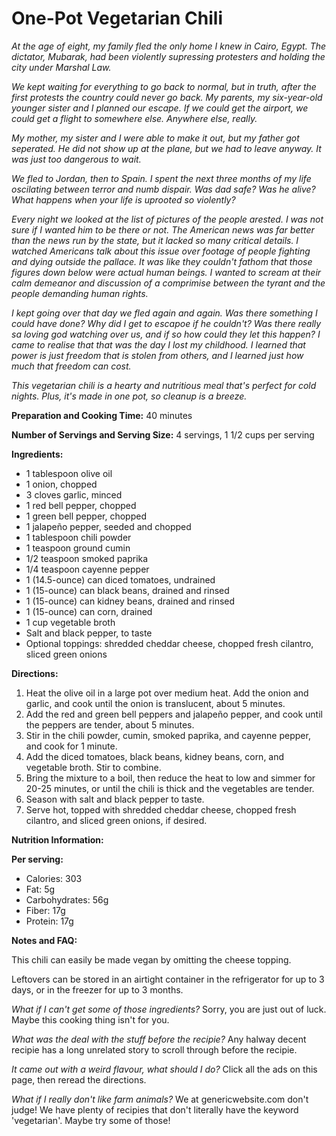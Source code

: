 # One-Pot Vegetarian Chili
_At the age of eight, my family fled the only home I knew in Cairo, Egypt. The dictator, Mubarak, had been violently supressing protesters and holding the city under Marshal Law._

_We kept waiting for everything to go back to normal, but in truth, after the first protests the country could never go back. My parents, my six-year-old younger sister and I planned our escape. If we could get the airport, we could get a flight to somewhere else. Anywhere else, really._

_My mother, my sister and I were able to make it out, but my father got seperated. He did not show up at the plane, but we had to leave anyway. It was just too dangerous to wait._

_We fled to Jordan, then to Spain. I spent the next three months of my life oscilating between terror and numb dispair. Was dad safe? Was he alive? What happens when your life is uprooted so violently?_

_Every night we looked at the list of pictures of the people arested. I was not sure if I wanted him to be there or not._
_The American news was far better than the news run by the state, but it lacked so many critical details. I watched Americans talk about this issue over footage of people fighting and dying outside the pallace. It was like they couldn't fathom that those figures down below were actual human beings. I wanted to scream at their calm demeanor and discussion of a comprimise between the tyrant and the people demanding human rights._

_I kept going over that day we fled again and again. Was there something I could have done? Why did I get to escapoe if he couldn't? Was there really sa loving god watching over us, and if so how could they let this happen? I came to realise that that was the day I lost my childhood. I learned that power is just freedom that is stolen from others, and I learned just how much that freedom can cost._

_This vegetarian chili is a hearty and nutritious meal that's perfect for cold nights. Plus, it's made in one pot, so cleanup is a breeze._

**Preparation and Cooking Time:** 40 minutes

**Number of Servings and Serving Size:** 4 servings, 1 1/2 cups per serving

**Ingredients:**

* 1 tablespoon olive oil
* 1 onion, chopped
* 3 cloves garlic, minced
* 1 red bell pepper, chopped
* 1 green bell pepper, chopped
* 1 jalapeño pepper, seeded and chopped
* 1 tablespoon chili powder
* 1 teaspoon ground cumin
* 1/2 teaspoon smoked paprika
* 1/4 teaspoon cayenne pepper
* 1 (14.5-ounce) can diced tomatoes, undrained
* 1 (15-ounce) can black beans, drained and rinsed
* 1 (15-ounce) can kidney beans, drained and rinsed
* 1 (15-ounce) can corn, drained
* 1 cup vegetable broth
* Salt and black pepper, to taste
* Optional toppings: shredded cheddar cheese, chopped fresh cilantro, sliced green onions

**Directions:**

1. Heat the olive oil in a large pot over medium heat. Add the onion and garlic, and cook until the onion is translucent, about 5 minutes.
2. Add the red and green bell peppers and jalapeño pepper, and cook until the peppers are tender, about 5 minutes.
3. Stir in the chili powder, cumin, smoked paprika, and cayenne pepper, and cook for 1 minute.
4. Add the diced tomatoes, black beans, kidney beans, corn, and vegetable broth. Stir to combine.
5. Bring the mixture to a boil, then reduce the heat to low and simmer for 20-25 minutes, or until the chili is thick and the vegetables are tender.
6. Season with salt and black pepper to taste.
7. Serve hot, topped with shredded cheddar cheese, chopped fresh cilantro, and sliced green onions, if desired.

**Nutrition Information:**

**Per serving:**

* Calories: 303
* Fat: 5g
* Carbohydrates: 56g
* Fiber: 17g
* Protein: 17g

**Notes and FAQ:**

This chili can easily be made vegan by omitting the cheese topping.

Leftovers can be stored in an airtight container in the refrigerator for up to 3 days, or in the freezer for up to 3 months.

_What if I can't get some of those ingredients?_ Sorry, you are just out of luck. Maybe this cooking thing isn't for you.

_What was the deal with the stuff before the recipie?_ Any halway decent recipie has a long unrelated story to scroll through before the recipie. 

_It came out with a weird flavour, what should I do?_ Click all the ads on this page, then reread the directions.

_What if I really don't like farm animals?_ We at genericwebsite.com don't judge! We have plenty of recipies that don't literally have the keyword 'vegetarian'. Maybe try some of those!